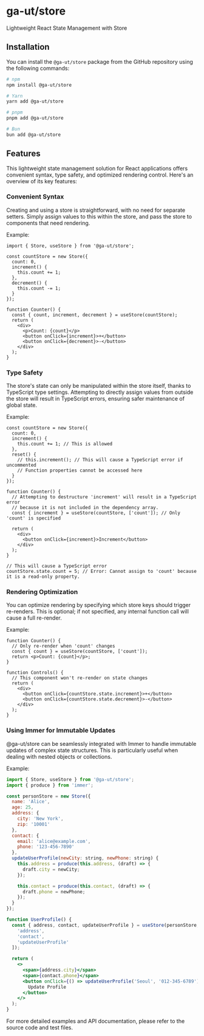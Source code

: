 # ga-ut/store

Lightweight React State Management with Store

## Installation

You can install the `@ga-ut/store` package from the GitHub repository using the following commands:

```bash
# npm
npm install @ga-ut/store
```

```bash
# Yarn
yarn add @ga-ut/store
```

```bash
# pnpm
pnpm add @ga-ut/store
```

```bash
# Bun
bun add @ga-ut/store
```

## Features

This lightweight state management solution for React applications offers convenient syntax, type safety, and optimized rendering control. Here's an overview of its key features:

### Convenient Syntax

Creating and using a store is straightforward, with no need for separate setters. Simply assign values to this within the store, and pass the store to components that need rendering.

Example:

```tsx
import { Store, useStore } from '@ga-ut/store';

const countStore = new Store({
  count: 0,
  increment() {
    this.count += 1;
  },
  decrement() {
    this.count -= 1;
  }
});

function Counter() {
  const { count, increment, decrement } = useStore(countStore);
  return (
    <div>
      <p>Count: {count}</p>
      <button onClick={increment}>+</button>
      <button onClick={decrement}>-</button>
    </div>
  );
}
```

### Type Safety

The store's state can only be manipulated within the store itself, thanks to TypeScript type settings. Attempting to directly assign values from outside the store will result in TypeScript errors, ensuring safer maintenance of global state.

Example:

```tsx
const countStore = new Store({
  count: 0,
  increment() {
    this.count += 1; // This is allowed
  },
  reset() {
    // this.increment(); // This will cause a TypeScript error if uncommented
    // Function properties cannot be accessed here
  }
});

function Counter() {
  // Attempting to destructure 'increment' will result in a TypeScript error
  // because it is not included in the dependency array.
  const { increment } = useStore(countStore, ['count']); // Only 'count' is specified

  return (
    <div>
      <button onClick={increment}>Increment</button>
    </div>
  );
}

// This will cause a TypeScript error
countStore.state.count = 5; // Error: Cannot assign to 'count' because it is a read-only property.
```

### Rendering Optimization

You can optimize rendering by specifying which store keys should trigger re-renders. This is optional; if not specified, any internal function call will cause a full re-render.

Example:

```tsx
function Counter() {
  // Only re-render when 'count' changes
  const { count } = useStore(countStore, ['count']);
  return <p>Count: {count}</p>;
}

function Controls() {
  // This component won't re-render on state changes
  return (
    <div>
      <button onClick={countStore.state.increment}>+</button>
      <button onClick={countStore.state.decrement}>-</button>
    </div>
  );
}
```

### Using Immer for Immutable Updates

@ga-ut/store can be seamlessly integrated with Immer to handle immutable updates of complex state structures. This is particularly useful when dealing with nested objects or collections.

Example:

```jsx
import { Store, useStore } from '@ga-ut/store';
import { produce } from 'immer';

const personStore = new Store({
  name: 'Alice',
  age: 25,
  address: {
    city: 'New York',
    zip: '10001'
  },
  contact: {
    email: 'alice@example.com',
    phone: '123-456-7890'
  },
  updateUserProfile(newCity: string, newPhone: string) {
    this.address = produce(this.address, (draft) => {
      draft.city = newCity;
    });

    this.contact = produce(this.contact, (draft) => {
      draft.phone = newPhone;
    });
  }
});

function UserProfile() {
  const { address, contact, updateUserProfile } = useStore(personStore, [
    'address',
    'contact',
    'updateUserProfile'
  ]);

  return (
    <>
      <span>{address.city}</span>
      <span>{contact.phone}</span>
      <button onClick={() => updateUserProfile('Seoul', '012-345-6789')}>
        Update Profile
      </button>
    </>
  );
}
```

For more detailed examples and API documentation, please refer to the source code and test files.
